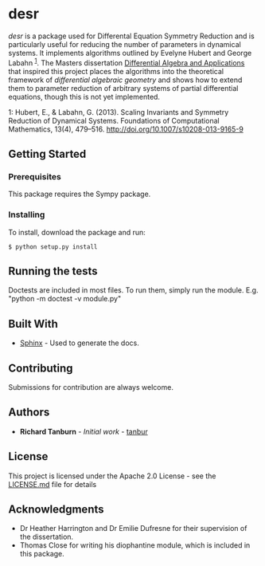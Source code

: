 # desr

*desr* is a package used for Differental Equation Symmetry Reduction and is particularly useful for reducing the number of parameters in dynamical systems. It implements algorithms outlined by Evelyne Hubert and George Labahn <sup>[1](#myfootnote1)</sup>. The Masters dissertation [Differential Algebra and Applications](http://tanbur.github.io/desr/dissertation/differential_algebra_and_applications.pdf) that inspired this project places the algorithms into the theoretical framework of <em>differential algebraic geometry</em> and shows how to extend them to parameter reduction of arbitrary systems of partial differential equations, though this is not yet implemented.

<a name="myfootnote1">1</a>: Hubert, E., & Labahn, G. (2013). Scaling Invariants and Symmetry Reduction of Dynamical Systems. Foundations of Computational Mathematics, 13(4), 479–516. http://doi.org/10.1007/s10208-013-9165-9


## Getting Started

### Prerequisites

This package requires the Sympy package.

### Installing

To install, download the package and run:

`$ python setup.py install`

## Running the tests

Doctests are included in most files. To run them, simply run the module. E.g. "python -m doctest -v module.py"

## Built With

* [Sphinx](http://www.sphinx-doc.org/en/stable/) - Used to generate the docs.

## Contributing

Submissions for contribution are always welcome.

## Authors

* **Richard Tanburn** - *Initial work* - [tanbur](https://github.com/tanbur)

## License

This project is licensed under the Apache 2.0 License - see the [LICENSE.md](LICENSE.md) file for details

## Acknowledgments

* Dr Heather Harrington and Dr Emilie Dufresne for their supervision of the dissertation.
* Thomas Close for writing his diophantine module, which is included in this package.
